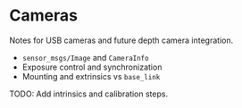 # Cameras

Notes for USB cameras and future depth camera integration.

- `sensor_msgs/Image` and `CameraInfo`
- Exposure control and synchronization
- Mounting and extrinsics vs `base_link`

TODO: Add intrinsics and calibration steps.
